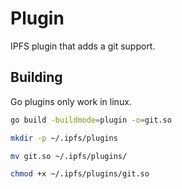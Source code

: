 # Plugin

IPFS plugin that adds a git support.

## Building

Go plugins only work in linux.

```bash
go build -buildmode=plugin -o=git.so

mkdir -p ~/.ipfs/plugins

mv git.so ~/.ipfs/plugins/

chmod +x ~/.ipfs/plugins/git.so
```

